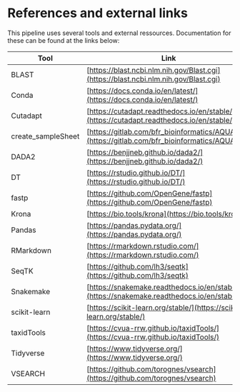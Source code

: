# References and external links

This pipeline uses several tools and external ressources. 
Documentation for these can be found at the links below:

| Tool | Link |
| --- | --- |
| BLAST | [https://blast.ncbi.nlm.nih.gov/Blast.cgi](https://blast.ncbi.nlm.nih.gov/Blast.cgi) |
| Conda | [https://docs.conda.io/en/latest/](https://docs.conda.io/en/latest/) |
| Cutadapt | [https://cutadapt.readthedocs.io/en/stable/](https://cutadapt.readthedocs.io/en/stable/) |
| create_sampleSheet | [https://gitlab.com/bfr_bioinformatics/AQUAMIS](https://gitlab.com/bfr_bioinformatics/AQUAMIS) |
| DADA2 | [https://benjjneb.github.io/dada2/](https://benjjneb.github.io/dada2/) |
| DT | [https://rstudio.github.io/DT/](https://rstudio.github.io/DT/) |
| fastp | [https://github.com/OpenGene/fastp](https://github.com/OpenGene/fastp) |
| Krona | [https://bio.tools/krona](https://bio.tools/krona) |
| Pandas | [https://pandas.pydata.org/](https://pandas.pydata.org/) |
| RMarkdown | [https://rmarkdown.rstudio.com/](https://rmarkdown.rstudio.com/) |
| SeqTK | [https://github.com/lh3/seqtk](https://github.com/lh3/seqtk) |
| Snakemake | [https://snakemake.readthedocs.io/en/stable/](https://snakemake.readthedocs.io/en/stable/) |
| scikit-learn | [https://scikit-learn.org/stable/](https://scikit-learn.org/stable/)
| taxidTools | [https://cvua-rrw.github.io/taxidTools/](https://cvua-rrw.github.io/taxidTools/) |
| Tidyverse | [https://www.tidyverse.org/](https://www.tidyverse.org/) |
| VSEARCH | [https://github.com/torognes/vsearch](https://github.com/torognes/vsearch) |

